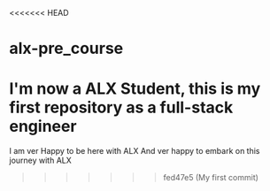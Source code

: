 <<<<<<< HEAD
# alx-pre_course
I'm now a ALX Student, this is my first repository as a full-stack engineer
=======
I am ver Happy to be here with ALX 
And ver happy to embark on this journey with ALX
>>>>>>> fed47e5 (My first commit)
